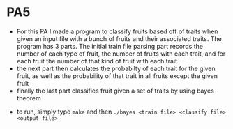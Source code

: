 # PA5

- For this PA I made a program to classify fruits based off of traits when given an input file with a bunch of fruits and their associated traits. The program has 3 parts. The initial train file parsing part records the number of each type of fruit, the number of fruits with each trait, and for each fruit the number of that kind of fruit with each trait
- the next part then calculates the probabilty of each trait for the given fruit, as well as the probability of that trait in all fruits except the given fruit
- finally the last part classifies fruit given a set of traits by using bayes theorem

* to run, simply type `make` and then `./bayes <train file> <classify file> <output file>`
